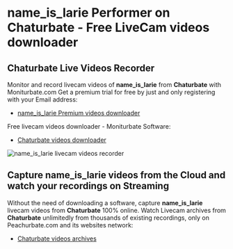# name_is_larie Performer on Chaturbate - Free LiveCam videos downloader

## Chaturbate Live Videos Recorder

Monitor and record livecam videos of **name_is_larie** from **Chaturbate** with Moniturbate.com
Get a premium trial for free by just and only registering with your Email address:
* [name_is_larie Premium videos downloader](https://moniturbate.com/request-demo-licence-key.html)

Free livecam videos downloader - Moniturbate Software:
* [Chaturbate videos downloader](https://moniturbate.com/moniturbate-download-software.html)

![name_is_larie livecam videos recorder](https://peachurnet.com/templates/moniturbate-software.png)


## Capture name_is_larie videos from the Cloud and watch your recordings on Streaming

Without the need of downloading a software, capture **name_is_larie** livecam videos from **Chaturbate** 100% online.
Watch Livecam archives from **Chaturbate** unlimitedly from thousands of existing recordings, only on Peachurbate.com and its websites network:
* [Chaturbate videos archives](https://peachurnet.com/)